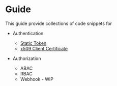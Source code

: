 # Guide

This guide provide collections of code snippets for
 - Authentication
   - [Static Token](static/StaticToken.MD)
   - [x509 Client Certificate](cert/ClientCertificate.MD)

 - Authorization
   - ABAC
   - RBAC
   - Webhook - WIP   
    
